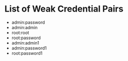 # List of Weak Credential Pairs
- admin:password
- admin:admin
- root:root
- root:password
- admin:admin1
- admin:password1
- root:password1
